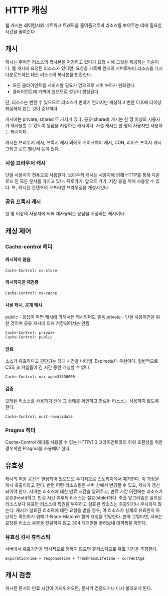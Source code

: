 # HTTP 캐싱
웹 캐시는 레이턴시와 네트워크 트래픽을 줄여줌으로써 리소스를 보여주는 데에 필요한 시간을 줄여준다.

## 캐시
캐시는 주어진 리소스의 복사본을 저장하고 있다가 요청 시에 그것을 제공하는 기술이다. 웹 캐시에 요청된 리소스가 있다면, 요청을 가로채 원래의 서버로부터 리소스를 다시 다운로드하는 대신 리소스의 복사본을 반환한다. 
- 모든 클라이언트를 서비스할 필요가 없으므로 서버 부하가 완화된다.
- 클라이언트에 가까이 있으므로 성능이 향상된다.

단, 리소스는 변할 수 있으므로 리소스가 변하기 전까지만 캐싱하고 변한 이후에 더이상 캐싱하지 않는 것이 중요하다.

캐시에는 private, shared 두 가지가 있다. 공유(shared) 캐시는 한 명 이상의 사용자가 재사용할 수 있도록 응답을 저장하는 캐시이다. 사설 캐시는 한 명의 사용자만 사용하는 캐시이다. 

캐시는 브라우저 캐시, 프록시 캐시 외에도 게이크웨이 캐시, CDN, 리버스 프록시 캐시 그리고 로드 밸런서 등이 있다.

### 사설 브라우저 캐시
단일 사용자가 전용으로 사용한다. 브라우저 캐시는 사용자에 의래 HTTP를 통해 다운로드 된 모든 문서를 가지고 있다. 뒤로가기, 앞으로 가기, 저장 등을 위해 사용할 수 있다. 또, 캐시된 컨텐츠의 오프라인 브라우징을 개성시킨다.

### 공유 프록시 캐시
한 명 이상의 사용자에 의해 재사용되는 응답을 저장하는 캐시이다.

## 캐싱 제어
### Cache-control 헤더
#### 캐시하지 않음
```
Cache-Control: no-store
```
#### 캐시하지만 재검증
```
Cache-Control: no-cache
```
#### 사설 캐시, 공개 캐시
public - 응답이 어떤 캐시에 의해서든 캐시되어도 좋음
private - 단일 사용자만을 위한 것이며 공유 캐시에 의해 저장되어서는 안됨
```
Cache-Control: private
Cache-Control: public
```
#### 만료
소스가 유효하다고 판단되는 최대 시간을 나타냄. Expires보다 우선이다. 일반적으로 CSS, js 파일들이 긴 시간 동안 캐싱할 수 있다.
```
Cache-Control: max-age=31536000
```
#### 검증
오래된 리소스를 사용하기 전에 그 상태를 확인하고 만료된 리소스는 사용하지 않도록 한다. 
```
Cache-Control: must-revalidate
```

### Pragma 헤더
Cache-Control 헤더를 사용할 수 없는 HTTP/1.0 크라이언트와의 하위 호환성을 위한 경우게만 Pragma를 사용해야 한다.

## 유효성
캐시의 저장 공간은 한정되어 있으므오 주기적으로 스토리지에서 제거한다. 이 과정을 캐시 축출이라고 한다. 반면 어떤 리소스들은 서버 상에서 변경될 수 있고, 캐시가 갱신되어야 한다. 
서버는 리소스에 대한 만료 시간을 알려주고, 만료 시간 이전에는 리소스가 유효(fresh)하고, 만료 시간 이후의 리소스는 실효(stale)하다. 축출 알고리즘은 실효된 리소스보다 유효한 리소스에 특권을 부여하고 실효된 리소스는 축출되거나 무시되지 않는다. 캐시가 실효된 리소르에 대한 요청을 받을 경우, 이 리소스가 실제로 유효한지 아닌지는 확인하기 위해 If-None-Match와 함께 요청을 전달한다. 
만약 그렇다면, 서버는 요청된 리소스 본문을 전달하지 않고 304 헤더만들 돌려보내 대역폭을 아낀다.

### 유효성 검사 휴리스틱
서버에서 유효기간을 명시적으로 정하지 않으면 휴리스틱으로 유효 기간을 추정한다.
```
expirationTime = responseTime + freshnessLifetime - currentAge
```

## 캐시 검증
캐시된 문서의 만료 시간이 가까워져오면, 문서가 검증되거나 다시 불러오게 된다. 

